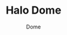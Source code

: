 ---
image_primary: "img/SittingSpace_Install_3645.jpg"
description: "This%20elegant%20hand-blown%20fixture%20is%20comprised%20of%20a%20single%20glass%20band%20that%20captures%20the%20eye%u2019s%20attention.%20Its%20tall%2C%20narrow%20shape%20houses%20a%20long%20filament%20bulb%20which%20produces%20a%20striking%20glow%20off%20the%20edge%20of%20the%20glass%20band."
designer: "Hennepin Made"
subtitle: "Dome"
title: "Halo Dome"
href: "https://www.hennepinmade.com/shop/dome"
tags: 
  - "hennepin-made"
  - "pendants"
image_secondary: "img/Halo_Dome_Clear_Copper_White.jpg"
category: "pendants"
manufacturer: "Hennepin Made"
slug: "/manufacturers/hennepin-made/pendants/hennepin-made-halo-dome"
---